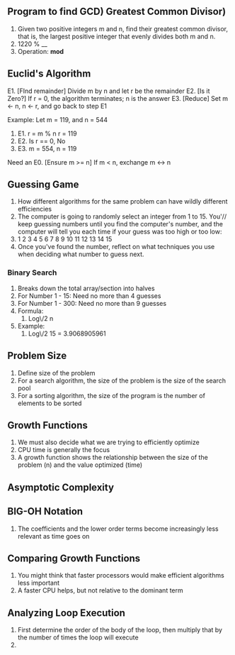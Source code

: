 ## Program to find GCD) Greatest Common Divisor)
1. Given two positive integers m and n, find their greatest common divisor, that is, the largest positive integer that evenly divides both m and n.
2. 1220 % __
3. Operation: **mod**
## Euclid's Algorithm
E1. [FInd remainder] Divide m by n and let r be the remainder
E2. [Is it Zero?] If r = 0, the algorithm terminates; n is the answer
E3. [Reduce] Set m <- n, n <- r, and go back to step E1

Example: Let m = 119, and n = 544
1. E1. r = m % n     r = 119
3. E2. Is r == 0, No
4. E3. m = 554, n = 119

Need an E0. [Ensure m >= n] If m < n, exchange m <-> n

## Guessing Game
1. How different algorithms for the same problem can have wildly different efficiencies
2. The computer is going to randomly select an integer from 1 to 15. You'// keep guessing numbers until you find the computer's number, and the computer will tell you each time if your guess was too high or too low:
3. 1 2 3 4 5 6 7 8 9 10 11 12 13 14 15
4. Once you've found the number, reflect on what techniques you use when deciding what number to guess next.
### Binary Search
1. Breaks down the total array/section into halves
2. For Number 1 - 15: Need no more than 4 guesses
3. For Number 1 - 300: Need no more than 9 guesses
4. Formula:
	1. Log\\/2 n
5. Example:
	1. Log\\/2 15 = 3.9068905961
## Problem Size
1. Define size of the problem
2. For a search algorithm, the size of the problem is the size of the search pool
3. For a sorting algorithm, the size of the program is the number of elements to be sorted
## Growth Functions
1. We must also decide what we are trying to efficiently optimize
2. CPU time is generally the focus
3. A growth function shows the relationship between the size of the problem (n) and the value optimized (time)
## Asymptotic Complexity
## BIG-OH Notation
1. The coefficients and the lower order terms become increasingly less relevant as time goes on
## Comparing Growth Functions
1. You might think that faster processors would make efficient algorithms less important
2. A faster CPU helps, but not relative to the dominant term
## Analyzing Loop Execution
1. First determine the order of the body of the loop, then multiply that by the number of times the loop will execute
2. 